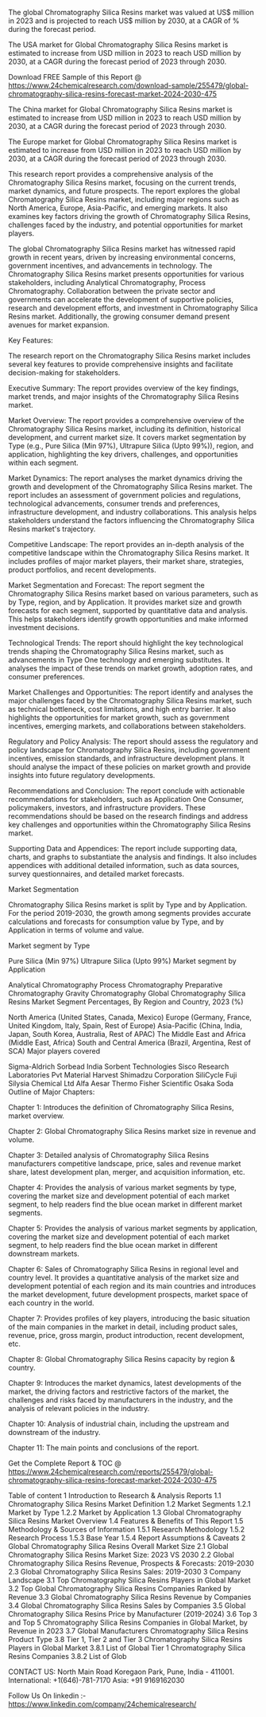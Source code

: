 The global Chromatography Silica Resins market was valued at US$ million in 2023 and is projected to reach US$ million by 2030, at a CAGR of % during the forecast period.

The USA market for Global Chromatography Silica Resins market is estimated to increase from USD million in 2023 to reach USD million by 2030, at a CAGR during the forecast period of 2023 through 2030.

Download FREE Sample of this Report @ https://www.24chemicalresearch.com/download-sample/255479/global-chromatography-silica-resins-forecast-market-2024-2030-475

The China market for Global Chromatography Silica Resins market is estimated to increase from USD million in 2023 to reach USD million by 2030, at a CAGR during the forecast period of 2023 through 2030.

The Europe market for Global Chromatography Silica Resins market is estimated to increase from USD million in 2023 to reach USD million by 2030, at a CAGR during the forecast period of 2023 through 2030.

This research report provides a comprehensive analysis of the Chromatography Silica Resins market, focusing on the current trends, market dynamics, and future prospects. The report explores the global Chromatography Silica Resins market, including major regions such as North America, Europe, Asia-Pacific, and emerging markets. It also examines key factors driving the growth of Chromatography Silica Resins, challenges faced by the industry, and potential opportunities for market players.

The global Chromatography Silica Resins market has witnessed rapid growth in recent years, driven by increasing environmental concerns, government incentives, and advancements in technology. The Chromatography Silica Resins market presents opportunities for various stakeholders, including Analytical Chromatography, Process Chromatography. Collaboration between the private sector and governments can accelerate the development of supportive policies, research and development efforts, and investment in Chromatography Silica Resins market. Additionally, the growing consumer demand present avenues for market expansion.

Key Features:

The research report on the Chromatography Silica Resins market includes several key features to provide comprehensive insights and facilitate decision-making for stakeholders.

Executive Summary: The report provides overview of the key findings, market trends, and major insights of the Chromatography Silica Resins market.

Market Overview: The report provides a comprehensive overview of the Chromatography Silica Resins market, including its definition, historical development, and current market size. It covers market segmentation by Type (e.g., Pure Silica (Min 97%), Ultrapure Silica (Upto 99%)), region, and application, highlighting the key drivers, challenges, and opportunities within each segment.

Market Dynamics: The report analyses the market dynamics driving the growth and development of the Chromatography Silica Resins market. The report includes an assessment of government policies and regulations, technological advancements, consumer trends and preferences, infrastructure development, and industry collaborations. This analysis helps stakeholders understand the factors influencing the Chromatography Silica Resins market's trajectory.

Competitive Landscape: The report provides an in-depth analysis of the competitive landscape within the Chromatography Silica Resins market. It includes profiles of major market players, their market share, strategies, product portfolios, and recent developments.

Market Segmentation and Forecast: The report segment the Chromatography Silica Resins market based on various parameters, such as by Type, region, and by Application. It provides market size and growth forecasts for each segment, supported by quantitative data and analysis. This helps stakeholders identify growth opportunities and make informed investment decisions.

Technological Trends: The report should highlight the key technological trends shaping the Chromatography Silica Resins market, such as advancements in Type One technology and emerging substitutes. It analyses the impact of these trends on market growth, adoption rates, and consumer preferences.

Market Challenges and Opportunities: The report identify and analyses the major challenges faced by the Chromatography Silica Resins market, such as technical bottleneck, cost limitations, and high entry barrier. It also highlights the opportunities for market growth, such as government incentives, emerging markets, and collaborations between stakeholders.

Regulatory and Policy Analysis: The report should assess the regulatory and policy landscape for Chromatography Silica Resins, including government incentives, emission standards, and infrastructure development plans. It should analyse the impact of these policies on market growth and provide insights into future regulatory developments.

Recommendations and Conclusion: The report conclude with actionable recommendations for stakeholders, such as Application One Consumer, policymakers, investors, and infrastructure providers. These recommendations should be based on the research findings and address key challenges and opportunities within the Chromatography Silica Resins market.

Supporting Data and Appendices: The report include supporting data, charts, and graphs to substantiate the analysis and findings. It also includes appendices with additional detailed information, such as data sources, survey questionnaires, and detailed market forecasts.

Market Segmentation

Chromatography Silica Resins market is split by Type and by Application. For the period 2019-2030, the growth among segments provides accurate calculations and forecasts for consumption value by Type, and by Application in terms of volume and value.

Market segment by Type

Pure Silica (Min 97%)
Ultrapure Silica (Upto 99%)
Market segment by Application

Analytical Chromatography
Process Chromatography
Preparative Chromatography
Gravity Chromatography
Global Chromatography Silica Resins Market Segment Percentages, By Region and Country, 2023 (%)

North America (United States, Canada, Mexico)
Europe (Germany, France, United Kingdom, Italy, Spain, Rest of Europe)
Asia-Pacific (China, India, Japan, South Korea, Australia, Rest of APAC)
The Middle East and Africa (Middle East, Africa)
South and Central America (Brazil, Argentina, Rest of SCA)
Major players covered

Sigma-Aldrich
Sorbead India
Sorbent Technologies
Sisco Research Laboratories Pvt
Material Harvest
Shimadzu Corporation
SiliCycle
Fuji Silysia Chemical Ltd
Alfa Aesar
Thermo Fisher Scientific
Osaka Soda
Outline of Major Chapters:

Chapter 1: Introduces the definition of Chromatography Silica Resins, market overview.

Chapter 2: Global Chromatography Silica Resins market size in revenue and volume.

Chapter 3: Detailed analysis of Chromatography Silica Resins manufacturers competitive landscape, price, sales and revenue market share, latest development plan, merger, and acquisition information, etc.

Chapter 4: Provides the analysis of various market segments by type, covering the market size and development potential of each market segment, to help readers find the blue ocean market in different market segments.

Chapter 5: Provides the analysis of various market segments by application, covering the market size and development potential of each market segment, to help readers find the blue ocean market in different downstream markets.

Chapter 6: Sales of Chromatography Silica Resins in regional level and country level. It provides a quantitative analysis of the market size and development potential of each region and its main countries and introduces the market development, future development prospects, market space of each country in the world.

Chapter 7: Provides profiles of key players, introducing the basic situation of the main companies in the market in detail, including product sales, revenue, price, gross margin, product introduction, recent development, etc.

Chapter 8: Global Chromatography Silica Resins capacity by region & country.

Chapter 9: Introduces the market dynamics, latest developments of the market, the driving factors and restrictive factors of the market, the challenges and risks faced by manufacturers in the industry, and the analysis of relevant policies in the industry.

Chapter 10: Analysis of industrial chain, including the upstream and downstream of the industry.

Chapter 11: The main points and conclusions of the report.

Get the Complete Report & TOC @ https://www.24chemicalresearch.com/reports/255479/global-chromatography-silica-resins-forecast-market-2024-2030-475

Table of content
1 Introduction to Research & Analysis Reports
1.1 Chromatography Silica Resins Market Definition
1.2 Market Segments
1.2.1 Market by Type
1.2.2 Market by Application
1.3 Global Chromatography Silica Resins Market Overview
1.4 Features & Benefits of This Report
1.5 Methodology & Sources of Information
1.5.1 Research Methodology
1.5.2 Research Process
1.5.3 Base Year
1.5.4 Report Assumptions & Caveats
2 Global Chromatography Silica Resins Overall Market Size
2.1 Global Chromatography Silica Resins Market Size: 2023 VS 2030
2.2 Global Chromatography Silica Resins Revenue, Prospects & Forecasts: 2019-2030
2.3 Global Chromatography Silica Resins Sales: 2019-2030
3 Company Landscape
3.1 Top Chromatography Silica Resins Players in Global Market
3.2 Top Global Chromatography Silica Resins Companies Ranked by Revenue
3.3 Global Chromatography Silica Resins Revenue by Companies
3.4 Global Chromatography Silica Resins Sales by Companies
3.5 Global Chromatography Silica Resins Price by Manufacturer (2019-2024)
3.6 Top 3 and Top 5 Chromatography Silica Resins Companies in Global Market, by Revenue in 2023
3.7 Global Manufacturers Chromatography Silica Resins Product Type
3.8 Tier 1, Tier 2 and Tier 3 Chromatography Silica Resins Players in Global Market
3.8.1 List of Global Tier 1 Chromatography Silica Resins Companies
3.8.2 List of Glob

CONTACT US:
North Main Road Koregaon Park, Pune, India - 411001.
International: +1(646)-781-7170
Asia: +91 9169162030

Follow Us On linkedin :- https://www.linkedin.com/company/24chemicalresearch/
